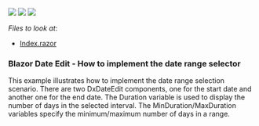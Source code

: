 <!-- default badges list -->
![](https://img.shields.io/endpoint?url=https://codecentral.devexpress.com/api/v1/VersionRange/204498384/23.1.3%2B)
[![](https://img.shields.io/badge/Open_in_DevExpress_Support_Center-FF7200?style=flat-square&logo=DevExpress&logoColor=white)](https://supportcenter.devexpress.com/ticket/details/T809157)
[![](https://img.shields.io/badge/📖_How_to_use_DevExpress_Examples-e9f6fc?style=flat-square)](https://docs.devexpress.com/GeneralInformation/403183)
<!-- default badges end -->
*Files to look at*:

* [Index.razor](./CS/DateRangePicker/Pages/Index.razor)

### Blazor Date Edit - How to implement the date range selector

This example illustrates how to implement the date range selection scenario. There are two DxDateEdit components, one for the start date and another one for the end date. The Duration variable is used to display the number of days in the selected interval. The MinDuration/MaxDuration variables specify the minimum/maximum number of days in a range.
